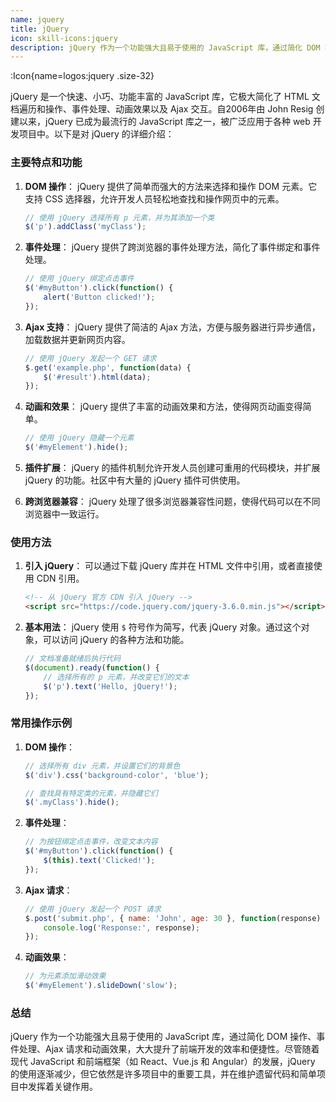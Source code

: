 ```yaml
---
name: jquery
title: jQuery
icon: skill-icons:jquery
description: jQuery 作为一个功能强大且易于使用的 JavaScript 库，通过简化 DOM 操作、事件处理、Ajax 请求和动画效果，大大提升了前端开发的效率和便捷性。尽管随着现代 JavaScript 和前端框架（如 React、Vue.js 和 Angular）的发展，jQuery 的使用逐渐减少，但它依然是许多项目中的重要工具，并在维护遗留代码和简单项目中发挥着关键作用。
---
```



:Icon{name=logos:jquery .size-32}

jQuery 是一个快速、小巧、功能丰富的 JavaScript 库，它极大简化了 HTML 文档遍历和操作、事件处理、动画效果以及 Ajax 交互。自2006年由 John Resig 创建以来，jQuery 已成为最流行的 JavaScript 库之一，被广泛应用于各种 web 开发项目中。以下是对 jQuery 的详细介绍：

### 主要特点和功能

1. **DOM 操作**：
   jQuery 提供了简单而强大的方法来选择和操作 DOM 元素。它支持 CSS 选择器，允许开发人员轻松地查找和操作网页中的元素。
   ```javascript
   // 使用 jQuery 选择所有 p 元素，并为其添加一个类
   $('p').addClass('myClass');
   ```

2. **事件处理**：
   jQuery 提供了跨浏览器的事件处理方法，简化了事件绑定和事件处理。
   ```javascript
   // 使用 jQuery 绑定点击事件
   $('#myButton').click(function() {
       alert('Button clicked!');
   });
   ```

3. **Ajax 支持**：
   jQuery 提供了简洁的 Ajax 方法，方便与服务器进行异步通信，加载数据并更新网页内容。
   ```javascript
   // 使用 jQuery 发起一个 GET 请求
   $.get('example.php', function(data) {
       $('#result').html(data);
   });
   ```

4. **动画和效果**：
   jQuery 提供了丰富的动画效果和方法，使得网页动画变得简单。
   ```javascript
   // 使用 jQuery 隐藏一个元素
   $('#myElement').hide();
   ```

5. **插件扩展**：
   jQuery 的插件机制允许开发人员创建可重用的代码模块，并扩展 jQuery 的功能。社区中有大量的 jQuery 插件可供使用。

6. **跨浏览器兼容**：
   jQuery 处理了很多浏览器兼容性问题，使得代码可以在不同浏览器中一致运行。

### 使用方法

1. **引入 jQuery**：
   可以通过下载 jQuery 库并在 HTML 文件中引用，或者直接使用 CDN 引用。
   ```html
   <!-- 从 jQuery 官方 CDN 引入 jQuery -->
   <script src="https://code.jquery.com/jquery-3.6.0.min.js"></script>
   ```

2. **基本用法**：
   jQuery 使用 `$` 符号作为简写，代表 jQuery 对象。通过这个对象，可以访问 jQuery 的各种方法和功能。
   ```javascript
   // 文档准备就绪后执行代码
   $(document).ready(function() {
       // 选择所有的 p 元素，并改变它们的文本
       $('p').text('Hello, jQuery!');
   });
   ```

### 常用操作示例

1. **DOM 操作**：
   ```javascript
   // 选择所有 div 元素，并设置它们的背景色
   $('div').css('background-color', 'blue');

   // 查找具有特定类的元素，并隐藏它们
   $('.myClass').hide();
   ```

2. **事件处理**：
   ```javascript
   // 为按钮绑定点击事件，改变文本内容
   $('#myButton').click(function() {
       $(this).text('Clicked!');
   });
   ```

3. **Ajax 请求**：
   ```javascript
   // 使用 jQuery 发起一个 POST 请求
   $.post('submit.php', { name: 'John', age: 30 }, function(response) {
       console.log('Response:', response);
   });
   ```

4. **动画效果**：
   ```javascript
   // 为元素添加滑动效果
   $('#myElement').slideDown('slow');
   ```

### 总结

jQuery 作为一个功能强大且易于使用的 JavaScript 库，通过简化 DOM 操作、事件处理、Ajax 请求和动画效果，大大提升了前端开发的效率和便捷性。尽管随着现代 JavaScript 和前端框架（如 React、Vue.js 和 Angular）的发展，jQuery 的使用逐渐减少，但它依然是许多项目中的重要工具，并在维护遗留代码和简单项目中发挥着关键作用。